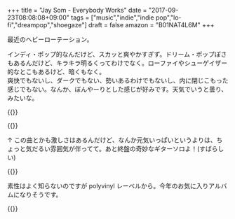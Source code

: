 +++
title = "Jay Som - Everybody Works"
date = "2017-09-23T08:08:08+09:00"
tags = ["music","indie","indie pop","lo-fi","dreampop","shoegaze"]
draft = false
amazon = "B01NAT4L6M"
+++

最近のヘビーローテーション。

インディ・ポップ的なんだけど、スカッと爽やかすぎず。ドリーム・ポップぽさもあるんだけど、キラキラ明るくってわけでなく。ローファイやシューゲイザー的なとこもあるけど、暗くもなく。  
爽快でもないし、ダークでもない、勢いあるわけでもないし、内に閉じこもった感じでもない。なんか、ぼんやーりとした感じが好みです。天気でいうと曇り、みたいな。


{{<youtube src="7YU_yBBd0cA" title="Jay Som - One More Time, Please">}}

{{<youtube src="zkQywNhea4M" title="Jay Som - 1 Billion Dogs">}}

↑ この曲とかも激しさはあるんだけど、なんか元気いっぱいというよりは、ちょっと気だるい雰囲気が伴ってて。あと終盤の奇妙なギターソロよ！(すばらしい)

{{<youtube src="cRES6Af_Wyg" title="Jay Som - Baybee">}}

素性はよく知らないのですが polyvinyl レーベルから。今年のお気に入りアルバムになりそうです。

{{<amazon asin="B01NAT4L6M" title="Jay Som - Everybody Works">}}
